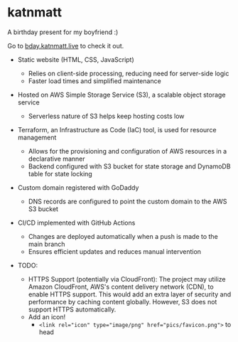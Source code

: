 # katnmatt
A birthday present for my boyfriend :)

Go to [bday.katnmatt.live](http://katnmatt.s3-website-us-east-1.amazonaws.com/) to check it out.

* Static website (HTML, CSS, JavaScript)
  * Relies on client-side processing, reducing need for server-side logic
  * Faster load times and simplified maintenance
* Hosted on AWS Simple Storage Service (S3), a scalable object storage service
  * Serverless nature of S3 helps keep hosting costs low
* Terraform, an Infrastructure as Code (IaC) tool, is used for resource management
  * Allows for the provisioning and configuration of AWS resources in a declarative manner
  * Backend configured with S3 bucket for state storage and DynamoDB table for state locking
* Custom domain registered with GoDaddy
  * DNS records are configured to point the custom domain to the AWS S3 bucket
* CI/CD implemented with GitHub Actions
  * Changes are deployed automatically when a push is made to the main branch
  * Ensures efficient updates and reduces manual intervention

* TODO:
  * HTTPS Support (potentially via CloudFront): The project may utilize Amazon CloudFront, AWS's content delivery network (CDN), to enable HTTPS support. This would add an extra layer of security and performance by caching content globally. However, S3 does not support HTTPS automatically.
  * Add an icon!
    * ```<link rel="icon" type="image/png" href="pics/favicon.png">``` to head   

